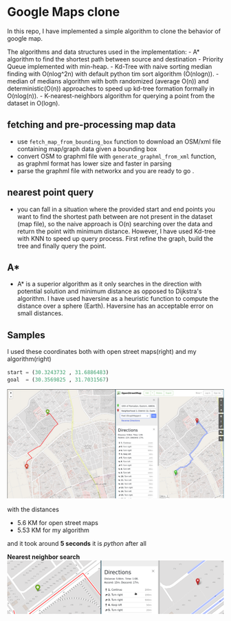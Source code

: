 # Google Maps clone 

In this repo, I have implemented a simple algorithm to clone the behavior of google map.

The algorithms and data structures used in the implementation:
    - A* algorithm to find the shortest path between source and destination
    - Priority Queue implemented with min-heap. 
    - Kd-Tree with naive sorting median finding with O(nlog^2n) with default python tim sort algorithm (O(nlogn)).
    - median of medians algorithm with both randomized (average O(n)) and deterministic(O(n)) approaches to speed 
        up kd-tree formation formally in O(nlog(n)).
    - K-nearest-neighbors algorithm for querying a point from the dataset in O(logn).

## fetching and pre-processing map data
- use `fetch_map_from_bounding_box` function to download an OSM/xml file containing map/graph data given a bounding box 
- convert OSM to graphml file with `generate_graphml_from_xml` function, as graphml format has lower size and faster in parsing
- parse the graphml file with networkx and you are ready to go .

## nearest point query
- you can fall in a situation where the provided start and end points you want to find the shortest path between are not present
in the dataset (map file), so the naive approach is O(n) searching over the data and return the point with minimum distance. However,  I have used Kd-tree with KNN to speed up query process. First refine the graph, build the tree and finally query the point.

## A*
- A* is a superior algorithm as it only searches in the direction with potential solution and minimum distance as opposed to Dijkstra's algorithm. I have used haversine  as a heuristic function to compute the distance over a sphere (Earth). Haversine has an acceptable error on small distances.

## Samples

I used these coordinates both with open street maps(right) and my algorithm(right) 
```py
start = (30.3243732 , 31.6886483) 
goal  = (30.3569825 , 31.7031567)
``` 
![](screenshots/screenshot.png)

with the distances 
- 5.6 KM for open street maps
- 5.53 KM for my algorithm 

and it took around **5 seconds** it is *python* after all 

**Nearest neighbor search**
![](screenshots/screenshot2.png)
